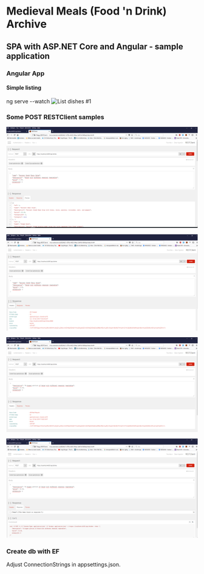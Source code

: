 # Medieval Meals (Food 'n Drink) Archive
## SPA with ASP.NET Core and Angular - sample application

### Angular App
#### Simple listing

ng serve --watch
![List dishes #1](https://github.com/feiro/MedievalMealsArchive/blob/master/Screenshot-Images/2-POST-Create-2.PNG/List-of-Dishes.PNG)

 

### Some POST RESTClient samples

![Create #1](https://github.com/feiro/MedievalMealsArchive/blob/master/Screenshot-Images/1-POST-Create-1.PNG)

![Create #2](https://github.com/feiro/MedievalMealsArchive/blob/master/Screenshot-Images/2-POST-Create-2.PNG)

![Create #3 Bad Request](https://github.com/feiro/MedievalMealsArchive/blob/master/Screenshot-Images/3-POST-Create-Bad-Request-1.PNG)

![Create #4 Bad Request](https://github.com/feiro/MedievalMealsArchive/blob/master/Screenshot-Images/4-POST-Create-Bad-Request-2.PNG)

### Create db with EF
Adjust ConnectionStrings in appsettings.json.




